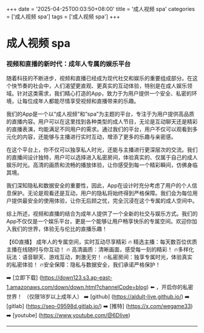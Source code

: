 +++
date = '2025-04-25T00:03:50+08:00'
title = '成人视频 spa'
categories = ['成人视频 spa']
tags = ['成人视频 spa']
+++

# 成人视频 spa

### 视频和直播的新时代：成年人专属的娱乐平台

随着科技的不断进步，视频和直播已经成为现代社交和娱乐的重要组成部分。在这个快节奏的社会中，人们渴望更直观、更真实的互动体验，特别是在成人娱乐领域。针对这类需求，我们精心打造的App，致力于为用户提供一个安全、私密的环境，让每位成年人都能尽情享受视频和直播带来的乐趣。

我们的App是一个以“成人视频”和“spa”为主题的平台，专注于为用户提供高品质的直播内容。用户可以在这里找到各种类型的成人节目，无论是互动聊天还是精彩的直播表演，均能满足不同用户的需求。通过我们的平台，用户不仅可以观看到多元化的内容，还能够与主播进行实时互动，增添了更多的乐趣与亲密感。

在这个平台上，你不仅可以独享私人时光，还能与主播进行更深层次的交流。我们的直播间设计独特，用户可以选择进入私密房间，体验真实的、仅属于自己的成人娱乐时光。高清的画质和流畅的播放体验，让你感受到每一个精彩瞬间，仿佛身临其境。

我们深知隐私和数据安全的重要性，因此，App在设计时充分考虑了用户的个人信息保护。无论是观看还是互动，用户的隐私将始终得到严格保障。我们会为每位用户提供最安全的使用体验，让你无后顾之忧，完全沉浸在这个专属的成人空间中。

综上所述，视频和直播的结合为成年人提供了一个全新的社交与娱乐方式。我们的App不仅仅是一个娱乐平台，更是一个能够让用户畅享快乐的专属空间。欢迎你加入我们的世界，体验无与伦比的直播乐趣！

【6D直播】
成年人的专属空间，实时互动尽享精彩
🔥 精选主播：每天数百位优质主播在线随时与你互动！
🔥 高清画质：清晰画面，感受每一刻的精彩！
🔥多样化玩法：语音聊天、游戏互动，刺激无穷！
🔥私密房间：独享专属时光，体验真实的私密体验！
🔥安全保障：隐私与数据安全，我们承诺严格保护！

➡️ [立即下载] (https://down123.s3.ap-east-1.amazonaws.com/down/down.html?channelCode=blog) ⬅️ ，开启你的私密世界！
（仅限18岁以上成年人）
➡️ [github] (https://aldult-live.github.io/)
➡️ [gitlab] (https://seo-09598d.gitlab.io/)
➡️ [推特] (https://x.com/wegame33)
➡️ [youtube] (https://www.youtube.com/@6Dlive)

---
